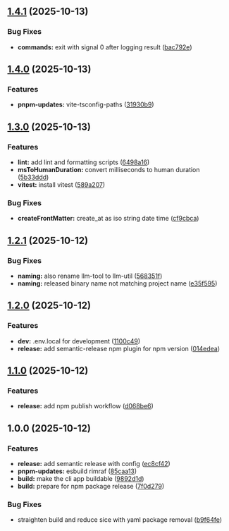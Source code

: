 ## [1.4.1](https://github.com/casaper/llm-util/compare/v1.4.0...v1.4.1) (2025-10-13)

### Bug Fixes

* **commands:** exit with signal 0 after logging result ([bac792e](https://github.com/casaper/llm-util/commit/bac792e0f5e07eda836a6ee73bb55ee8724fe494))

## [1.4.0](https://github.com/casaper/llm-util/compare/v1.3.0...v1.4.0) (2025-10-13)

### Features

* **pnpm-updates:** vite-tsconfig-paths ([31930b9](https://github.com/casaper/llm-util/commit/31930b967ab7b68a6c0527de11e215a289e30eb9))

## [1.3.0](https://github.com/casaper/llm-util/compare/v1.2.1...v1.3.0) (2025-10-13)

### Features

* **lint:** add lint and formatting scripts ([6498a16](https://github.com/casaper/llm-util/commit/6498a160bdc60b975b6284c5015e52d37e11f7e0))
* **msToHumanDuration:** convert milliseconds to human duration ([5b33ddd](https://github.com/casaper/llm-util/commit/5b33ddd4c847d07891719ba510cee38dcd96a2cd))
* **vitest:** install vitest ([589a207](https://github.com/casaper/llm-util/commit/589a20702e515cf6f5b46a9c79d19acf08bf637c))

### Bug Fixes

* **createFrontMatter:** create_at as iso string date time ([cf9cbca](https://github.com/casaper/llm-util/commit/cf9cbcabba6c4efd54f79478c56f692493929d27))

## [1.2.1](https://github.com/casaper/llm-util/compare/v1.2.0...v1.2.1) (2025-10-12)

### Bug Fixes

* **naming:** also rename llm-tool to llm-util ([568351f](https://github.com/casaper/llm-util/commit/568351f68b69278b05e0bf8d53a180dd668149bf))
* **naming:** released binary name not matching project name ([e35f595](https://github.com/casaper/llm-util/commit/e35f5957f1d6c5cf9756f2753c68e524cebbc5f7))

## [1.2.0](https://github.com/casaper/llm-util/compare/v1.1.0...v1.2.0) (2025-10-12)

### Features

* **dev:** .env.local for development ([1100c49](https://github.com/casaper/llm-util/commit/1100c49854148c8ce171859fdf4d127a4e97a755))
* **release:** add semantic-release npm plugin for npm version ([014edea](https://github.com/casaper/llm-util/commit/014edeaff9efc96a489c10723ebf9fa04735b1a2))

## [1.1.0](https://github.com/casaper/llm-util/compare/v1.0.0...v1.1.0) (2025-10-12)

### Features

* **release:** add npm publish workflow ([d068be6](https://github.com/casaper/llm-util/commit/d068be6c0a391741371d8a4100cd9e94174ff9c6))

## 1.0.0 (2025-10-12)

### Features

* **release:** add semantic release with config ([ec8cf42](https://github.com/casaper/llm-util/commit/ec8cf423b3ca1a00986095058622234039a351dc))
* **pnpm-updates:** esbuild rimraf ([85caa13](https://github.com/casaper/llm-util/commit/85caa13f20fdedb354a37de5bdfaee08d496c47d))
* **build:** make the cli app buildable ([9892d1d](https://github.com/casaper/llm-util/commit/9892d1dee2e258ccf9cc8143795ce8d786cf9ac8))
* **build:** prepare for npm package release ([7f0d279](https://github.com/casaper/llm-util/commit/7f0d279d5e33b890ae0dfaa7fe567973d877820d))

### Bug Fixes

* straighten build and reduce sice with yaml package removal ([b9f64fe](https://github.com/casaper/llm-util/commit/b9f64fed2a4d5094de84d4bd60cd7bcaa5dced7e))
